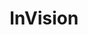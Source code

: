 ---
title: InVision
intro: Share prototypes, get feedback and hand-off to developers.
link: http://www.invisionapp.com
category:
- Prototyping
- Collaboration
- Handoff
image: "inv.png"
---